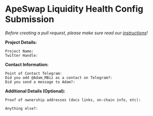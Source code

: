 # ApeSwap Liquidity Health Config Submission

_Before creating a pull request, please make sure read our [instructions](https://github.com/ApeSwapFinance/lhd-config#how-to-submit-a-change)!_

**Project Details:**

```
Project Name:
Twitter Handle:
```

**Contact Information:**

```
Point of Contact Telegram:
Did you add @Adam_MBiz as a contact on Telegram?:
Did you send a message to Adam?:
```

**Additional Details (Optional):**

```
Proof of ownership addresses (docs links, on-chain info, etc):

Anything else?:
```
